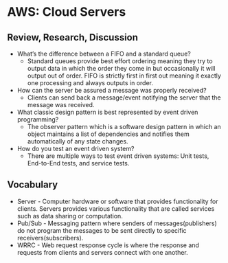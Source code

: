# AWS: Cloud Servers

## Review, Research, Discussion
- What’s the difference between a FIFO and a standard queue?
    - Standard queues provide best effort ordering meaning they try to output data in which the order they come in but occasionally it will output out of order. FIFO is strictly first in first out meaning it exactly one processing and always outputs in order.
- How can the server be assured a message was properly received?
    - Clients can send back a message/event notifying the server that the message was received.
- What classic design pattern is best represented by event driven programming?
    - The observer pattern which is a software design pattern in which an object maintains a list of dependencies and notifies them automatically of any state changes.
- How do you test an event driven system?
    - There are multiple ways to test event driven systems: Unit tests, End-to-End tests, and service tests.

## Vocabulary 
- Server - Computer hardware or software that provides functionality for clients. Servers provides various functionality that are called services such as data sharing or computation.
- Pub/Sub - Messaging pattern where senders of messages(publishers) do not program the messages to be sent directly to specific receivers(subscribers).
- WRRC - Web request response cycle is where the response and requests from clients and servers connect with one another.


